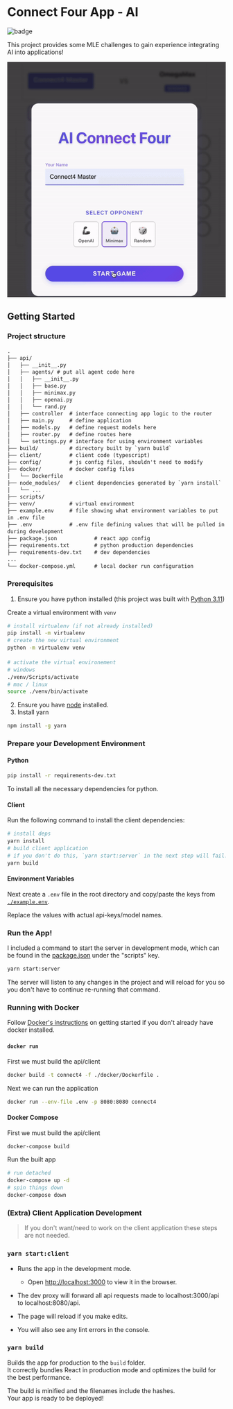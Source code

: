 # Connect Four App - AI
![badge](https://badgen.net/badge/MLE/Tutorial/blue?icon=link)

This project provides some MLE challenges to gain experience integrating AI into applications!

![Connect4](./img/Connect4.gif)

## Getting Started

### Project structure

```
.
├── api/
│   ├── __init__.py
│   ├── agents/ # put all agent code here
│   │   ├── __init__.py
│   │   ├── base.py
│   │   ├── minimax.py
│   │   ├── openai.py
│   │   └── rand.py
│   ├── controller  # interface connecting app logic to the router
│   ├── main.py     # define application
│   ├── models.py   # define request models here
│   ├── router.py   # define routes here
│   └── settings.py # interface for using environment variables
├── build/          # directory built by `yarn build`
├── client/         # client code (typescript)
├── config/         # js config files, shouldn't need to modify
├── docker/         # docker config files
│   └── Dockerfile
├── node_modules/   # client dependencies generated by `yarn install`
│   └── ...
├── scripts/
├── venv/           # virtual environment
├── example.env     # file showing what environment variables to put in .env file
├── .env            # .env file defining values that will be pulled in during development
├── package.json            # react app config
├── requirements.txt        # python production dependencies
├── requirements-dev.txt    # dev dependencies
...
└── docker-compose.yml      # local docker run configuration

```
 
### Prerequisites
1. Ensure you have python installed (this project was built with [Python 3.11](https://www.python.org/downloads/release/python-3119/))

Create a virtual environment with `venv`
```bash
# install virtualenv (if not already installed)
pip install -m virtualenv
# create the new virtual environment
python -m virtualenv venv

# activate the virtual environement
# windows
./venv/Scripts/activate
# mac / linux
source ./venv/bin/activate
```
2. Ensure you have [node](https://nodejs.org/en/download/package-manager) installed.
3. Install yarn

```bash
npm install -g yarn
```

### Prepare your Development Environment
#### Python
```bash
pip install -r requirements-dev.txt
```

To install all the necessary dependencies for python.

#### Client
Run the following command to install the client dependencies:

```bash
# install deps
yarn install
# build client application
# if you don't do this, `yarn start:server` in the next step will fail!
yarn build
```
#### Environment Variables
Next create a `.env` file in the root directory and copy/paste the keys from [`./example.env`](./example.env). 

Replace the values with actual api-keys/model names.

### Run the App!
I included a command to start the server in development mode, which can be found in the [package.json](./package.json) under the "scripts" key.

```bash
yarn start:server
```

The server will listen to any changes in the project and will reload for you so you don't have to continue re-running that command.

### Running with Docker

Follow [Docker's instructions](https://www.docker.com/get-started/) on getting started if you don't already have docker installed.

#### `docker run`

First we must build the api/client
```bash
docker build -t connect4 -f ./docker/Dockerfile .
```

Next we can run the application
```bash
docker run --env-file .env -p 8080:8080 connect4
```

#### Docker Compose

First we must build the api/client
```bash
docker-compose build
```

Run the built app
```bash
# run detached
docker-compose up -d 
# spin things down
docker-compose down
```

### (Extra) Client Application Development

> If you don't want/need to work on the client application these steps are not needed.

### `yarn start:client`

- Runs the app in the development mode.
    - Open [http://localhost:3000](http://localhost:3000) to view it in the browser.
- The dev proxy will forward all api requests made to localhost:3000/api to localhost:8080/api.

- The page will reload if you make edits.
- You will also see any lint errors in the console.

### `yarn build`

Builds the app for production to the `build` folder.\
It correctly bundles React in production mode and optimizes the build for the best performance.

The build is minified and the filenames include the hashes.\
Your app is ready to be deployed!
